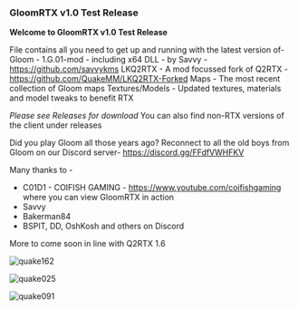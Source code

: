 ### GloomRTX v1.0 Test Release

**Welcome to GloomRTX v1.0 Test Release**

File contains all you need to get up and running with the latest version of-
Gloom - 1.G.01-mod  - including x64 DLL - by Savvy - https://github.com/savvykms
LKQ2RTX - A mod focussed fork of Q2RTX  -  https://github.com/QuakeMM/LKQ2RTX-Forked
Maps - The most recent collection of Gloom maps
Textures/Models -  Updated textures, materials and model tweaks to benefit RTX

*Please see Releases for download*
You can also find non-RTX versions of the client under releases

Did you play Gloom all those years ago? Reconnect to all the old boys from Gloom on our Discord server- 
https://discord.gg/FFdfVWHFKV

Many thanks to - 
* C01D1 - COIFISH GAMING  - https://www.youtube.com/coifishgaming where you can view GloomRTX in action
* Savvy
* Bakerman84
* BSPIT, DD, OshKosh and others on Discord

More to come soon in line with Q2RTX 1.6


![quake162](https://user-images.githubusercontent.com/74773831/185340900-5b19b6e7-be81-4a32-968c-9c6e922aca61.jpg)

![quake025](https://user-images.githubusercontent.com/74773831/185341464-8ed4a6c1-ffce-43cf-a6e1-445646358996.jpg)

![quake091](https://user-images.githubusercontent.com/74773831/185341569-8067fe8a-373e-4e98-b4b0-9c33369e77ee.jpg)


